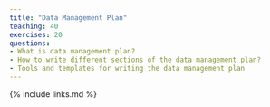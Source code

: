 ```yaml
---
title: "Data Management Plan"
teaching: 40
exercises: 20
questions:
- What is data management plan?
- How to write different sections of the data management plan?
- Tools and templates for writing the data management plan
---
```

{% include links.md %}
